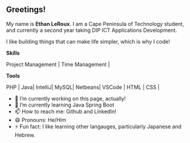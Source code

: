 ## Greetings!

My name is **Ethan LeRoux**. I am a Cape Peninsula of Technology student, and currently a second year taking DIP ICT Applications Development.

I like building things that can make life simpler, which is why I code!

**Skills**

Project Management | Time Management |

**Tools**

PHP | Java| IntelliJ| MySQL| Netbeans| VSCode | HTML | CSS |

- 🔭 I’m currently working on this page, actually!
- 🌱 I’m currently learning Java Spring Boot
- 📫 How to reach me: Github and LinkedIn!
- 😄 Pronouns: He/Him
- ⚡ Fun fact: I like learning other langauges, particularly Japanese and Hebrew.
